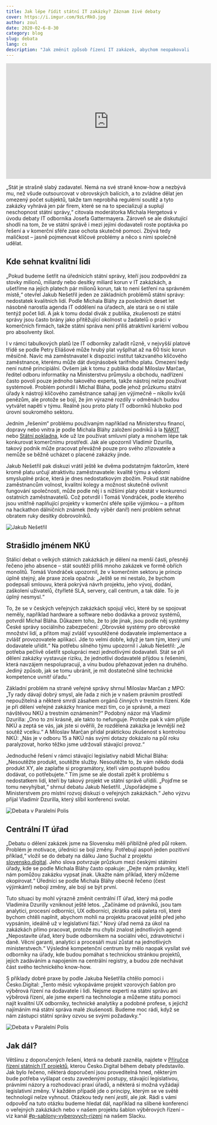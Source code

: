 ```yaml
---
title: Jak lépe řídit státní IT zakázky? Záznam živé debaty
cover: https://i.imgur.com/9zLrRkO.jpg
author: zoul
date: 2020-02-6-8-30
category: blog
slug: debata
lang: cs
description: "Jak změnit způsob řízení IT zakázek, abychom neopakovali nedávnou zkušenost se zakázkou na elektronické dálniční známky? O tom ve středu 29. ledna debatovali advokátka Petra Eliášová, Michal Bláha (Hlídač státu), Jakub Nešetřil (Česko.Digital), Vladimír Dzurilla (zmocněnec Vlády ČR pro informační technologie a digitalizaci) a Tomáš Vondráček (iniciátor hackathonu #znamkamarada)."
---
```


<iframe width="560" height="315" src="https://www.youtube.com/embed/NC-00DRwZw8?start=1546" frameborder="0" allowfullscreen></iframe>

„Stát je strašně slabý zadavatel. Nemá na své straně know-how a nezbývá mu, než všude outsourcovat v obrovských balících, a to zvládne dělat jen omezený počet subjektů, takže tam neprobíhá regulérní soutěž a tyto zakázky vyhrává jen pár firem, které se na to specializují a suplují neschopnost státní správy,“ citovala moderátorka Michala Hergetová v úvodu debaty IT odborníka Josefa Gattermayera. Zároveň se ale diskutující shodli na tom, že ve státní správě i mezi jejími dodavateli roste poptávka po řešení a v komerční sféře zase ochota skutečně pomoci. Zbývá tedy maličkost – jasně pojmenovat klíčové problémy a něco s nimi společně udělat.

## Kde sehnat kvalitní lidi

„Pokud budeme šetřit na úřednících státní správy, kteří jsou zodpovědní za stovky milionů, miliardy nebo desítky miliard korun v IT zakázkách, a ušetříme na jejich platech pár milionů korun, tak to není šetření na správném místě,“ otevřel Jakub Nešetřil jeden ze základních problémů státní správy: nedostatek kvalitních lidí. Podle Michala Bláhy za posledních deset let násobně narostla agenda IT oddělení na úřadech, ale stará se o ni stále tentýž počet lidí. A jak k tomu dodal divák z publika, zkušenosti ze státní správy jsou často brány jako přitěžující okolnost u žadatelů o práci v komerčních firmách, takže státní správa není příliš atraktivní kariérní volbou pro absolventy škol.

I v rámci tabulkových platů lze IT odborníky zařadit různě, v nejvyšší platové třídě se podle Petry Eliášové může hrubý plat vyšplhat až na 60 tisíc korun měsíčně. Navíc má zaměstnavatel k dispozici institut takzvaného klíčového zaměstnance, kterému může dát dvojnásobek tarifního platu. Omezení tedy není nutně principiální. Ovšem jak k tomu z publika dodal Miloslav Marčan, ředitel odboru informatiky na Ministerstvu průmyslu a obchodu, nadřízení často povolí pouze jednoho takového experta, takže nástroj nelze používat systémově. Problém potvrdil i Michal Bláha, podle jehož průzkumu státní úřady k nástroji klíčového zaměstnance sahají jen výjimečně – nikoliv kvůli penězům, ale protože se bojí, že jim výrazné rozdíly v odměnách budou vytvářet napětí v týmu. Reálně jsou proto platy IT odborníků hluboko pod úrovní soukromého sektoru.

Jedním „řešením“ problému používaným například na Ministerstvu financí, dopravy nebo vnitra je podle Michala Bláhy založení podniků à la [NAKIT](https://nakit.cz) nebo [Státní pokladna](https://www.statnipokladna.cz), kde už lze používat smluvní platy a mnohem lépe tak konkurovat komerčnímu prostředí. Jak ale upozornil Vladimír Dzurilla, takový podnik může pracovat převážně pouze pro svého zřizovatele a nemůže se běžně ucházet o placené zakázky jinde.

Jakub Nešetřil pak diskuzi vrátil ještě ke dvěma podstatným faktorům, které kromě platu určují atraktivitu zaměstnavatele: kvalitě týmu a vědomí smysluplné práce, která je dnes nedostatkovým zbožím. Pokud stát nabídne zaměstnancům volnost, kvalitní kolegy a možnost skutečně ovlivnit fungování společnosti, může podle něj i s nižšími platy obstát v konkurenci ostatních zaměstnavatelů. Což potvrdil i Tomáš Vondráček, podle kterého jsou vnitřně naplňující projekty v komerční sféře spíše výjimkou – a přitom na hackathon dálničních známek (tedy výběr daní!) není problém sehnat obratem ruky desítky dobrovolníků.

![Jakub Nešetřil](https://i.imgur.com/OmgxZNf.jpg)

## Strašidlo jménem NKÚ

Stálicí debat o velkých státních zakázkách je dělení na menší části, přesněji řečeno jeho absence – stát soutěží příliš mnoho zakázek ve formě obřích monolitů. Tomáš Vondráček upozornil, že v komerčním sektoru je princip úplně stejný, ale praxe zcela opačná: „Ještě se mi nestalo, že bychom podepsali smlouvu, která pokrývá návrh projektu, jeho vývoj, dodání, zaškolení uživatelů, čtyřleté SLA, servery, call centrum, a tak dále. To je úplný nesmysl.“

To, že se v českých veřejných zakázkách spojují věci, které by se spojovat neměly, například hardware a software nebo dodávka a provoz systémů, potvrdil Michal Bláha. Důkazem toho, že to jde jinak, jsou podle něj systémy České správy sociálního zabezpečení: „Obrovské systémy pro obrovské množství lidí, a přitom mají zvlášť vysoutěžené dodavatele implementace a zvlášť provozovatele aplikací. Jde to velmi dobře, když je tam tým, který umí dodavatele uřídit.“ Na potřebu silného týmu upozornil i Jakub Nešetřil: „Je potřeba pečlivě ošetřit spolupráci mezi jednotlivými dodavateli. Stát se při dělení zakázky vystavuje riziku, že jednotliví dodavatelé přijdou s řešeními, která navzájem nespolupracují, a vinu budou přehazovat jeden na druhého. Jediný způsob, jak se tomu ubránit, je mít dostatečně silné technické kompetence uvnitř úřadu.“

Základní problém na straně veřejné správy shrnul Miloslav Marčan z MPO: „Ty rady dávají dobrý smysl, ale řada z nich je v našem právním prostředí nepoužitelná a některé smrdí zásahem orgánů činných v trestním řízení. Kde je při dělení veřejné zakázky hranice mezi tím, co je správně, a mezi návštěvou NKÚ a trestním oznámením?“ Podobný názor má Vladimír Dzurilla: „Ono to zní krásně, ale takto to nefunguje. Protože pak k vám přijde NKÚ a zeptá se vás, jak jste si ověřili, že rozdělená zakázka je levnější než soutěž vcelku.“ A Miloslav Marčan přidal praktickou zkušenost s kontrolou NKÚ: „Nás je v odboru 15 a NKÚ nás svými dotazy dokázalo na půl roku paralyzovat, horko těžko jsme udržovali stávající provoz.“

Jednoduché řešení v rámci stávající legislativy nabídl Michal Bláha: „Nesoutěžte produkt, soutěžte služby. Nesoutěžte to, že vám někdo dodá produkt XY, ale zaplaťte si programátory, kteří vám postupně budou dodávat, co potřebujete.“ Tím jsme se ale dostali zpět k problému s nedostatkem lidí, kteří by takový projekt ve státní správě uřídili. „Pojďme se tomu nevyhýbat,“ shrnul debatu Jakub Nešetřil. „Uspořádejme s Ministerstvem pro místní rozvoj diskuzi o veřejných zakázkách.“ Jeho výzvu přijal Vladimír Dzurilla, který slíbil konferenci svolat.

![Debata v Paralelní Polis](https://i.imgur.com/iq8tEjx.jpg)

## Centrální IT úřad

„Debatu o dělení zakázek jsme na Slovensku měli přibližně před půl rokem. Problém je motivace, úředníci se bojí změny. Potřebují aspoň jeden pozitivní příklad,“ vložil se do debaty na dálku Jano Suchal z projektu [slovensko.digital](https://slovensko.digital). Jeho slova potvrzuje průzkum mezi českými státními úřady, kde se podle Michala Bláhy často opakuje: „Dejte nám právníky, kteří nám pomůžou zakázku vypsat jinak. Ukažte nám příklad, který můžeme okopírovat.“ Úředníci se podle Michala Bláhy obecně řečeno (čest výjimkám!) nebojí změny, ale bojí se být první.

Tuto situaci by mohl výrazně změnit centrální IT úřad, který má podle Vladimíra Dzurilly vzniknout ještě letos. „Začínáme od právníků, jsou tam analytici, procesní odborníci, UX odborníci, zkrátka celá paleta rolí, které bychom chtěli naplnit, abychom mohli na projektu pracovat ještě před jeho vypsáním, ideálně už v legislativní fázi.“ Nový úřad nemá za úkol na zakázkách přímo pracovat, protože mu chybí znalost jednotlivých agend: „Nepostavíte úřad, který bude odborníkem na sociální věci, zdravotnictví i daně. Věcní garanti, analytici a procesáři musí zůstat na jednotlivých ministerstvech.“ Výsledné kompetenční centrum by mělo naopak vysílat své odborníky na úřady, kde budou pomáhat s technickou stránkou projektů, jejich zadáváním a napojením na centrální registry, a budou zde nechávat část svého technického know-how.

S příklady dobré praxe by podle Jakuba Nešetřila chtělo pomoci i Česko.Digital: „Tento měsíc vykopáváme projekt vzorových šablon pro výběrová řízení na dodavatele i lidi. Nejsme experti na státní správu ani výběrová řízení, ale jsme experti na technologie a můžeme státu pomoci najít kvalitní UX odborníky, technické analytiky a podobné profese, s jejichž najímáním má státní správa malé zkušenosti. Budeme moc rádi, když se nám zástupci státní správy ozvou se svými požadavky.“

![Debata v Paralelní Polis](https://i.imgur.com/30evkSS.jpg)

## Jak dál?

Většinu z doporučených řešení, která na debatě zazněla, najdete v [Příručce řízení státních IT projektů](https://blog.cesko.digital/2020/01/prirucka), kterou Česko.Digital během debaty představilo. Jak bylo řečeno, některá doporučení jsou proveditelná hned, některým bude potřeba vyšlapat cestu zavedenými postupy, stávající legislativou, právními názory a rozhodovací praxí úřadů, a některá si možná vyžádají legislativní změny. V každém případě jde o principy, kterým se ve světě technologií nelze vyhnout. Otázkou tedy není *jestli*, ale *jak*. Rádi s vámi odpověď na tuto otázku budeme hledat dál, například na slíbené konferenci o veřejných zakázkách nebo v našem projektu šablon výběrových řízení – viz kanál [#p-sablony-vyberovych-rizeni](http://cesko-digital.slack.com/messages/p-sablony-vyberovych-rizeni) na našem Slacku.
